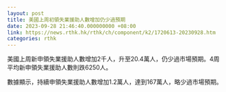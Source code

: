 ```yaml
---
layout: post
title: 美國上周初領失業援助人數增加仍少過預期
date: 2023-09-28 21:46:40.000000000 +08:00
link: https://news.rthk.hk/rthk/ch/component/k2/1720613-20230928.htm
categories: rthk
---
```


美國上周新申領失業援助人數增加2千人，升至20.4萬人，仍少過市場預期。4周平均新申領失業援助人數則跌6250人。

數據顯示，持續申領失業援助人數增加1.2萬人，達到167萬人，略少過市場預期。
